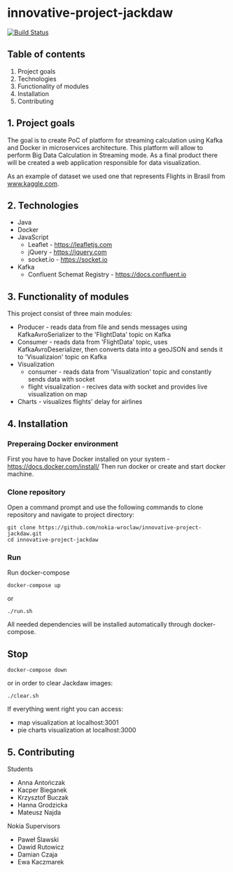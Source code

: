 # innovative-project-jackdaw

[![Build Status](https://travis-ci.org/nokia-wroclaw/innovative-project-jackdaw.svg?branch=master)](https://travis-ci.org/nokia-wroclaw/innovative-project-jackdaw)


## Table of contents
1. Project goals
2. Technologies
3. Functionality of modules
4. Installation
5. Contributing


## 1. Project goals
The goal is to create PoC of platform for streaming calculation using Kafka and Docker in microservices architecture. This platform will allow to perform Big Data Calculation in Streaming mode. As a final product there will be created a web application responsible for data visualization.

As an example of dataset we used one that represents Flights in Brasil from www.kaggle.com.


## 2. Technologies
  * Java
  * Docker
  * JavaScript
  	* Leaflet - https://leafletjs.com
  	* jQuery - https://jquery.com
  	* socket.io - https://socket.io
  * Kafka
  	* Confluent Schemat Registry - https://docs.confluent.io


## 3. Functionality of modules
This project consist of three main modules:
* Producer - reads data from file and sends messages using KafkaAvroSerializer to the 'FlightData' topic on Kafka
* Consumer - reads data from 'FlightData' topic, uses KafkaAvroDeserializer, then converts data into a geoJSON and sends it to 'Visualizaion' topic on Kafka
* Visualization
	* consumer - reads data from 'Visualization' topic and constantly sends data with socket
	* flight visualization - recives data with socket and provides live visualization on map
* Charts - visualizes flights' delay for airlines


## 4. Installation
### Preperaing Docker environment
First you have to have Docker installed on your system - https://docs.docker.com/install/
Then run docker or create and start docker machine.

### Clone repository
Open a command prompt and use the following commands to clone repository and navigate to project directory:
```
git clone https://github.com/nokia-wroclaw/innovative-project-jackdaw.git
cd innovative-project-jackdaw
```
### Run
Run docker-compose
```
docker-compose up
```
or 
```
./run.sh
```
All needed dependencies will be installed automatically through docker-compose.

## Stop
```
docker-compose down
```

or in order to clear Jackdaw images:

```
./clear.sh
```

If everything went right you can access:
* map visualization at localhost:3001
* pie charts visualization at localhost:3000


## 5. Contributing
Students
* Anna Antończak
* Kacper Bieganek
* Krzysztof Buczak
* Hanna Grodzicka
* Mateusz Najda

Nokia Supervisors
* Paweł Ślawski
* Dawid Rutowicz
* Damian Czaja
* Ewa Kaczmarek

